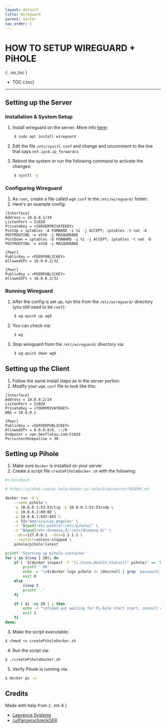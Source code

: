 ```yaml
---
layout: default
title: Wireguard
parent: Server
nav_order: 1
---
```


# HOW TO SETUP WIREGUARD + PiHOLE
{: .no_toc }

- TOC
{:toc}

---



## Setting up the Server


### Installation & System Setup

1. Install wireguard on the server. More info [here](https://www.wireguard.com/install/):
```bash
    $ sudo apt install wireguard
```

2. Edit the file `/etc/sysctl.conf` and change and uncomment to the line that says `net.ipv4.ip_forward=1`

3. Reboot the system or run the following command to activate the changes:
```bash
    $ sysctl -p 
```


### Configuring Wireguard

1. As `root`, create a file called `wg0.conf` in the `/etc/wireguard/` folder:
2. Here's an example config:


```
[Interface]
Address = 10.0.0.1/24
ListenPort = 51820
PrivateKey = <SERVERPRIVATEKEY>
PostUp = iptables -A FORWARD -i %i -j ACCEPT; iptables -t nat -A POSTROUTING -o eth0 -j MASQUERADE
PostDown = iptables -D FORWARD -i %i -j ACCEPT; iptables -t nat -D POSTROUTING -o eth0 -j MASQUERADE

[Peer]
PublicKey = <PEERPUBLICKEY>
AllowedIPs = 10.0.0.2/32

[Peer]
PublicKey = <PEERPUBLICKEY>
AllowedIPs = 10.0.0.3/32

```


### Running Wireguard

1. After the config is set up, run this from the `/etc/wireguard/` directory (you still need to be `root`):
```bash
    $ wg-quick up wg0
```

2. You can check via:
```bash
    $ wg
``` 

3. Stop wireguard from the `/etc/wireguard/` directory via:
```bash
    $ wg-quick down wg0
``` 


## Setting up the Client

1. Follow the same install steps as in the server portion
2. Modify your `wg0.conf` file to look like this:

```
[Interface]
Address = 10.0.0.2/24
ListenPort = 51820
PrivateKey = <YOURPRIVATEKEY>
DNS = 10.0.0.1 

[Peer]
PublicKey = <SERVERPUBLICKEY>
AllowedIPs = 0.0.0.0/0, ::/0
Endpoint = vpn.benflatau.com:51820
PersistentKeepalive = 30

```

## Setting up Pihole

1. Make sure `Docker` is installed on your server
2. Create a script file `createPiholeDocker.sh` with the following:

```bash
#!/bin/bash

# https://github.com/pi-hole/docker-pi-hole/blob/master/README.md

docker run -d \
    --name pihole \
    -p 10.0.0.1:53:53/tcp -p 10.0.0.1:53:53/udp \
    -p 10.0.0.1:80:80 \
    -p 10.0.0.1:443:443 \
    -e TZ="America/Los_Angeles" \
    -v "$(pwd)/etc-pihole/:/etc/pihole/" \
    -v "$(pwd)/etc-dnsmasq.d/:/etc/dnsmasq.d/" \
    --dns=127.0.0.1 --dns=1.1.1.1 \
    --restart=unless-stopped \
    pihole/pihole:latest

printf 'Starting up pihole container '
for i in $(seq 1 20); do
    if [ "$(docker inspect -f "{{.State.Health.Status}}" pihole)" == "healthy" ] ; then
        printf ' OK'
        echo -e "\n$(docker logs pihole 2> /dev/null | grep 'password:') for your pi-hole: https://${IP}/admin/"
        exit 0
    else
        sleep 3
        printf '.'
    fi

    if [ $i -eq 20 ] ; then
        echo -e "\nTimed out waiting for Pi-hole start start, consult check your container logs for more info (\`docker logs pihole\`)"
        exit 1
    fi
done;
```
3. Make the script executable:

```bash
$ chmod +x createPiholeDocker.sh
```
4. Run the script via:

```bash
$ ./createPiholeDocker.sh
```
5. Verify Pihole is running via:

```bash
$ docker ps -a
```



## Credits

Made with help from
{: .mt-4 }
- [Lawrence Systems](https://forums.lawrencesystems.com/t/getting-started-building-your-own-wireguard-vpn-server/7425)
- [/u/PanzerschreckGER](https://www.reddit.com/r/pihole/comments/bl4ka8/guide_pihole_on_the_go_with_wireguard/)
